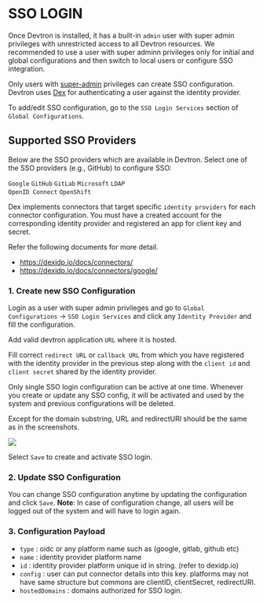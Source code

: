 # SSO LOGIN 

Once Devtron is installed, it has a built-in `admin` user with super admin privileges with unrestricted access to all Devtron resources. We recommended to use a user with super adminn privileges only for initial and global configurations and then switch to local users or configure SSO integration.

Only users with [super-admin](https://docs.devtron.ai/v/v0.6/global-configurations/authorization/user-access#role-based-access-levels) privileges can create SSO configuration. Devtron uses [Dex](https://dexidp.io/docs/connectors/google/) for authenticating a user against the identity provider.


To add/edit SSO configuration, go to the `SSO Login Services` section of `Global Configurations`. 

## Supported SSO Providers

Below are the SSO providers which are available in Devtron. Select one of the SSO providers (e.g., GitHub) to configure SSO:

`Google` 
`GitHub` 
`GitLab`
`Microsoft`
`LDAP`  
`OpenID Connect`
`OpenShift` 

Dex implements connectors that target specific `identity providers` for each connector configuration. You must have a created account for the corresponding identity provider and registered an app for client key and secret.

Refer the following documents for more detail.
* https://dexidp.io/docs/connectors/
* https://dexidp.io/docs/connectors/google/


### 1. Create new SSO Configuration

Login as a user with super admin privileges and go to `Global Configurations` -&gt; `SSO Login Services` and click any `Identity Provider` and fill the configuration. 

Add valid devtron application `URL` where it is hosted.

Fill correct `redirect URL` or `callback URL` from which you have registered with the identity provider in the previous step along with the `client id` and `client secret` shared by the identity provider.

Only single SSO login configuration can be active at one time. Whenever you create or update any SSO config, it will be activated and used by the system and previous configurations will be deleted.

Except for the domain substring, URL and redirectURI should be the same as in the screenshots.

![](https://devtron-public-asset.s3.us-east-2.amazonaws.com/images/global-configurations/sso-login-service/sso-login-services.jpg)

Select `Save` to create and activate SSO login.

### 2. Update SSO Configuration

You can change SSO configuration anytime by updating the configuration and click `Save`.
**Note**: In case of configuration change, all users will be logged out of the system and will have to login again.

### 3. Configuration Payload

* `type` : oidc or any platform name such as (google, gitlab, github etc) 
* `name` : identity provider platform name 
* `id` : identity provider platform unique id in string. (refer to dexidp.io)
* `config` : user can put connector details into this key. platforms may not have same structure but commons are clientID, clientSecret, redirectURI.
* `hostedDomains` : domains authorized for SSO login.
